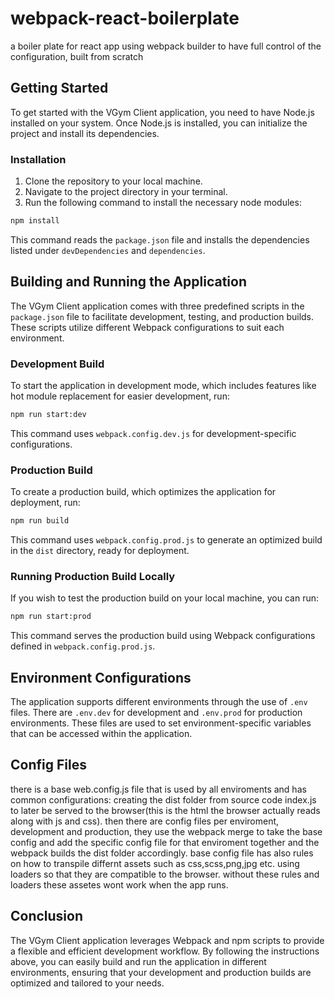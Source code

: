 # webpack-react-boilerplate


a boiler plate for react app using webpack builder to have full control of the configuration, built from scratch

## Getting Started

To get started with the VGym Client application, you need to have Node.js installed on your system. Once Node.js is installed, you can initialize the project and install its dependencies.

### Installation

1. Clone the repository to your local machine.
2. Navigate to the project directory in your terminal.
3. Run the following command to install the necessary node modules:

```bash
npm install
```

This command reads the `package.json` file and installs the dependencies listed under `devDependencies` and `dependencies`.

## Building and Running the Application

The VGym Client application comes with three predefined scripts in the `package.json` file to facilitate development, testing, and production builds. These scripts utilize different Webpack configurations to suit each environment.

### Development Build

To start the application in development mode, which includes features like hot module replacement for easier development, run:

```bash
npm run start:dev
```

This command uses `webpack.config.dev.js` for development-specific configurations.


### Production Build

To create a production build, which optimizes the application for deployment, run:

```bash
npm run build
```

This command uses `webpack.config.prod.js` to generate an optimized build in the `dist` directory, ready for deployment.


### Running Production Build Locally

If you wish to test the production build on your local machine, you can run:

```bash
npm run start:prod
```

This command serves the production build using Webpack configurations defined in `webpack.config.prod.js`.

## Environment Configurations

The application supports different environments through the use of `.env` files. There are `.env.dev` for development and `.env.prod` for production environments. These files are used to set environment-specific variables that can be accessed within the application. 

## Config Files
there is a base web.config.js file that is used by all enviroments and has common configurations: creating the dist folder from source code index.js to later be served to the browser(this is the html the browser actually reads along with js and css). then there are config files per enviroment, development and production, they use the webpack merge to take the base config and add the specific config file for that enviroment together and the webpack builds the dist folder accordingly. 
base config file has also rules on how to transpile differnt assets such as css,scss,png,jpg etc. using loaders so that they are compatible to the browser. without these rules and loaders these assetes wont work when the app runs. 
## Conclusion

The VGym Client application leverages Webpack and npm scripts to provide a flexible and efficient development workflow. By following the instructions above, you can easily build and run the application in different environments, ensuring that your development and production builds are optimized and tailored to your needs.
